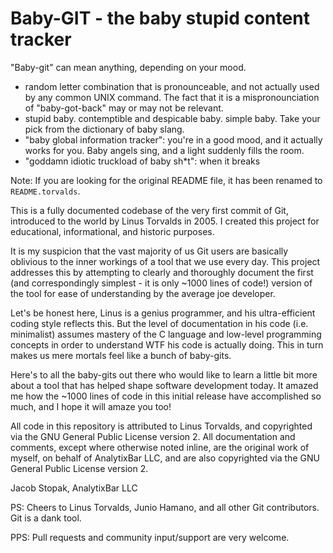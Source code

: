 Baby-GIT - the baby stupid content tracker
==========================================

"Baby-git" can mean anything, depending on your mood.

 - random letter combination that is pronounceable, and not
   actually used by any common UNIX command.  The fact that it is a
   mispronounciation of "baby-got-back" may or may not be relevant.
 - stupid baby. contemptible and despicable baby. simple baby. Take
   your pick from the dictionary of baby slang.
 - "baby global information tracker": you're in a good mood, and it actually
   works for you. Baby angels sing, and a light suddenly fills the room. 
 - "goddamn idiotic truckload of baby sh*t": when it breaks

Note: If you are looking for the original README file, it has been renamed
to `README.torvalds`.

This is a fully documented codebase of the very first commit of Git, introduced
to the world by Linus Torvalds in 2005. I created this project for educational,
informational, and historic purposes.

It is my suspicion that the vast majority of us Git users are basically oblivious
to the inner workings of a tool that we use every day. This project addresses
this by attempting to clearly and thoroughly document the first (and correspondingly
simplest - it is only ~1000 lines of code!) version of the tool for ease of
understanding by the average joe developer.

Let's be honest here, Linus is a genius programmer, and his ultra-efficient coding
style reflects this.  But the level of documentation in his code (i.e. minimalist)
assumes mastery of the C language and low-level programming concepts in order to
understand WTF his code is actually doing. This in turn makes us mere mortals feel
like a bunch of baby-gits.

Here's to all the baby-gits out there who would like to learn a little bit more
about a tool that has helped shape software development today. It amazed me how the
~1000 lines of code in this initial release have accomplished so much, and I hope
it will amaze you too!

All code in this repository is attributed to Linus Torvalds, and copyrighted via
the GNU General Public License version 2. All documentation and comments, except
where otherwise noted inline, are the original work of myself, on behalf of
AnalytixBar LLC, and are also copyrighted via the GNU General Public License
version 2.

Jacob Stopak, AnalytixBar LLC

PS: Cheers to Linus Torvalds, Junio Hamano, and all other Git contributors. Git is a dank tool.

PPS: Pull requests and community input/support are very welcome.
